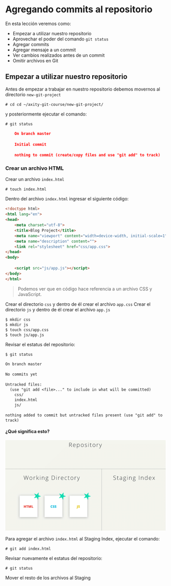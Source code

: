 # Agregando commits al repositorio

En esta lección veremos como:

 - Empezar a utilizar nuestro repositorio
 - Aprovechar el poder del comando `git status`
 - Agregar commits
 - Agregar mensaje a un commit
 - Ver cambios realizados antes de un commit
 - Omitir archivos en Git

## Empezar a utilizar nuestro repositorio

Antes de empezar a trabajar en nuestro repositorio debemos movernos al directorio `new-git-project` 

    # cd cd ~/axity-git-course/new-git-project/
    
y posteriormente ejecutar el comando:

    # git status

```json
    On branch master

    Initial commit

    nothing to commit (create/copy files and use "git add" to track)
```

### Crear un archivo HTML

Crear un archivo `index.html` 

    # touch index.html

Dentro del archivo `index.html` ingresar el siguiente código:

```html
<!doctype html>
<html lang="en">
<head>
    <meta charset="utf-8">
    <title>Blog Project</title>
    <meta name="viewport" content="width=device-width, initial-scale=1">
    <meta name="description" content="">
    <link rel="stylesheet" href="css/app.css">
</head>
<body>

    <script src="js/app.js"></script>
</body>
</html>
```

> Podemos ver que en código hace referencia a un archivo CSS  y JavaScript.

Crear el directorio `css` y dentro de él crear el archivo `app.css`
Crear el directorio `js` y dentro de él crear el archivo `app.js`

```batch
$ mkdir css
$ mkdir js
$ touch css/app.css
$ touch js/app.js
```

Revisar el estatus del repositorio:

```batch
$ git status
```
```
On branch master

No commits yet

Untracked files:
  (use "git add <file>..." to include in what will be committed)
	css/
	index.html
	js/

nothing added to commit but untracked files present (use "git add" to track)
```
#### ¿Qué significa esto?

![img_work_to_index](images/img_work_to_index.gif)

Para agregar el archivo `index.html` al Staging Index, ejecutar el comando:

    # git add index.html

Revisar nuevamente el estatus del repositorio:

    # git status

Mover el resto de los archivos al Staging
<!--stackedit_data:
eyJoaXN0b3J5IjpbLTE1MDc4NTA1MzIsLTEwNzc5ODgxMTksMT
M1MTA2NjY1MywtMTgwNDYyNzQ0LC0xODIyMTg0NzI0LC0xNzg0
NjY1MTQ3LC0xODk4OTg0NzIyLC01ODMwODA2MjQsMTcxODIzNz
I4MSwxMzI1NzQ2Mzc0LDE1NjI0MzUyNzksMTc1MDIwOTU0Niw0
MjEwNDM2NiwyMDQwMjI4OTY5LC0xNzU4OTg0NzI0LDEzMjY5ND
Y3NjcsMTgxNTEyMTc4MCw0MTYzNTgwNjNdfQ==
-->